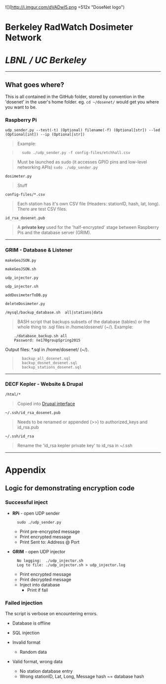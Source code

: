 ![](http://i.imgur.com/dVADwI5.png =512x "DoseNet logo")
# Berkeley RadWatch Dosimeter Network
# *LBNL / UC Berkeley*
---
## What goes where?
This is all contained in the GitHub folder, stored by convention in the 'dosenet' in the user's home folder. eg. `cd ~/dosenet/` would get you where you want to be.
### Raspberry Pi
	udp_sender.py --test(-t) (Optional) filename(-f) (Optional[str]) --led (Optional[int]) --ip (Optional[str])

>Example:

>		sudo ./udp_sender.py -f config-files/etchhall.csv

> Must be launched as sudo (it accesses GPIO pins and low-level networking APIs)
> `sudo ./udp_sender.py`

	dosimeter.py
> Stuff

	config-files/*.csv
> Each station has it's own CSV file (Headers: stationID, hash, lat, long).
	There are test CSV files.

	id_rsa_dosenet.pub
>	A **private key** used for the 'half-encrypted' stage between Raspberry Pis and the database server (GRIM).

---
### GRIM - Database & Listener
	makeGeoJSON.py
>

	makeGeoJSON.sh
>

	udp_injector.py
>

	udp_injector.sh
>

	addDosimeterToDB.py
>

	deleteDosimeter.py
>

	/mysql/backup_database.sh  all|stations|data
> BASH script that backups subsets of the database (tables) or the whole thing to .sql files in /home/dosenet/ (~/). 
   Example:

		./database_backup.sh all
		Password: ne170groupSpring2015  

   Output files: *.sql in /home/dosenet/ (~/). 

> 		backup_all_dosenet.sql
> 		backup_dosnet_dosenet.sql
> 		backup_stations_dosenet.sql

---
### DECF Kepler - Website & Drupal
	/html/*
> Copied into [Drupal interface](https://radwatch.berkeley.edu/user)

	~/.ssh/id_rsa_dosenet.pub
> Needs to be renamed or appended (>>) to authorized_keys and id_rsa.pub

	~/.ssh/id_rsa
> Rename the 'id_rsa kepler private key' to id_rsa in ~/.ssh

---
# Appendix

## Logic for demonstrating encryption code
### Successful inject

+ **RPi** - open UDP sender

		sudo ./udp_sender.py

   + Print pre-encrypted message
   + Print encrypted message
   + Print Sent to: Address @ Port

+ **GRIM** - open UDP injector

		No logging:  ./udp_injector.sh
		Log to file: ./udp_injector.sh > udp_injector.log

   + Print encrypted message
   + Print decrypted message
   + Inject into database
      + Print if fail


### Failed injection
The script is verbose on encountering errors.

+ Database is offline

+ SQL injection

+ Invalid format
   + Random data

+ Valid format, wrong data
   + No station database entry
   + Wrong stationID, Lat, Long, Message hash ~= database hash
